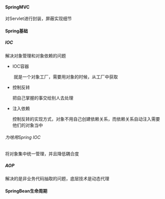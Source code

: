 #### SpringMVC

对Servlet进行封装，屏蔽实现细节

#### Spring基础

##### IOC

解决对象管理和对象依赖的问题

- IOC容器

  ​	就是一个对象工厂，需要用对象的时候，从工厂中获取

- 控制反转

  把自己掌握的事交给别人去处理

- 注入依赖

  控制反转的实现方式，对象不用自己创建依赖关系，而依赖关系自动注入需要他们的对象当中

###### 为啥用Spring IOC

将对象集中统一管理，并且降低耦合度

##### AOP

解决的是非业务代码抽取的问题，底层技术是动态代理

#### SpringBean生命周期

